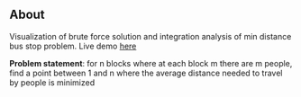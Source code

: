 ## About

Visualization of brute force solution and integration analysis of min distance bus stop problem. Live demo [here](https://googleMinBus.jaydanhoward.com)

__Problem statement__: for n blocks where at each block m there are m people, find a point between 1 and n where the average distance needed to travel by people is minimized


